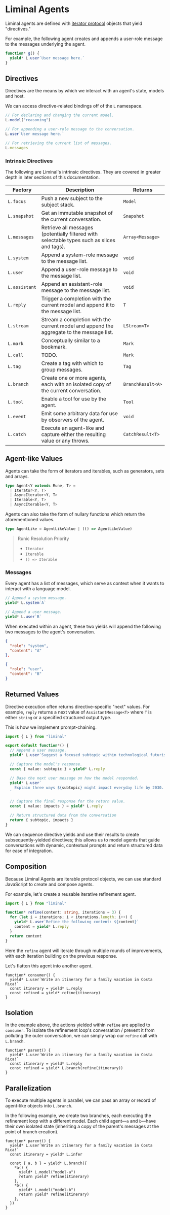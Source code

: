 # Liminal Agents <Badge type="warning" text="beta" />

Liminal agents are defined with
[iterator protocol](https://developer.mozilla.org/en-US/docs/Web/JavaScript/Reference/Global_Objects/Iterator)
objects that yield "directives."

For example, the following agent creates and appends a user-role message to the
messages underlying the agent.

```ts {4,6}
function* g() {
  yield* L.user`User message here.`
}
```

## Directives

Directives are the means by which we interact with an agent's state, models and
host.

We can access directive-related bindings off of the `L` namespace.

```ts
// For declaring and changing the current model.
L.model("reasoning")

// For appending a user-role message to the conversation.
L.user`User message here.`

// For retrieving the current list of messages.
L.messages
```

### Intrinsic Directives

The following are Liminal's intrinsic directives. They are covered in greater
depth in later sections of this documentation.

| Factory       | Description                                                                                 | Returns           |
| ------------- | ------------------------------------------------------------------------------------------- | ----------------- |
| `L.focus`     | Push a new subject to the subject stack.                                                    | `Model`           |
| `L.snapshot`  | Get an immutable snapshot of the current conversation.                                      | `Snapshot`        |
| `L.messages`  | Retrieve all messages (potentially filtered with selectable types such as slices and tags). | `Array<Message>`  |
| `L.system`    | Append a system-role message to the message list.                                           | `void`            |
| `L.user`      | Append a user-role message to the message list.                                             | `void`            |
| `L.assistant` | Append an assistant-role message to the message list.                                       | `void`            |
| `L.reply`     | Trigger a completion with the current model and append it to the message list.              | `T`               |
| `L.stream`    | Stream a completion with the current model and append the aggregate to the message list.    | `LStream<T>`      |
| `L.mark`      | Conceptually similar to a bookmark.                                                         | `Mark`            |
| `L.call`      | TODO.                                                                                       | `Mark`            |
| `L.tag`       | Create a tag with which to group messages.                                                  | `Tag`             |
| `L.branch`    | Create one or more agents, each with an isolated copy of the current conversation.          | `BranchResult<A>` |
| `L.tool`      | Enable a tool for use by the agent.                                                         | `Tool`            |
| `L.event`     | Emit some arbitrary data for use by observers of the agent.                                 | `void`            |
| `L.catch`     | Execute an agent-like and capture either the resulting value or any throws.                 | `CatchResult<T>`  |

## Agent-like Values

Agents can take the form of iterators and iterables, such as generators, sets
and arrays.

```ts
type Agent<Y extends Rune, T> =
  | Iterator<Y, T>
  | AsyncIterator<Y, T>
  | Iterable<Y, T>
  | AsyncIterable<Y, T>
```

Agents can also take the form of nullary functions which return the
aforementioned values.

```ts
type AgentLike = AgentLikeValue | (() => AgentLikeValue)
```

> Runic Resolution Priority
>
> - `Iterator`
> - `Iterable`
> - `() => Iterable`

### Messages

Every agent has a list of messages, which serve as context when it wants to
interact with a language model.

<!-- dprint-ignore -->

```ts
// Append a system message.
yield* L.system`A`

// Append a user message.
yield* L.user`B`
```

When executed within an agent, these two yields will append the following two
messages to the agent's conversation.

```json
{
  "role": "system",
  "content": "A"
},
```

```json
{
  "role": "user",
  "content": "B"
}
```

## Returned Values

Directive execution often returns directive-specific "next" values. For example,
`reply` returns a next value of `AssistantMessage<T>` where `T` is either
`string` or a specified structured output type.

This is how we implement prompt-chaining.

```ts
import { L } from "liminal"

export default function*() {
  // Append a user message.
  yield* L.user`Suggest a focused subtopic within technological futurism.`

  // Capture the model's response.
  const { value: subtopic } = yield* L.reply

  // Base the next user message on how the model responded.
  yield* L.user`
    Explain three ways ${subtopic} might impact everyday life by 2030.
  `

  // Capture the final response for the return value.
  const { value: impacts } = yield* L.reply

  // Return structured data from the conversation
  return { subtopic, impacts }
}
```

We can sequence directive yields and use their results to create
subsequently-yielded directives; this allows us to model agents that guide
conversations with dynamic, contextual prompts and return structured data for
ease of integration.

## Composition

Because Liminal Agents are iterable protocol objects, we can use standard
JavaScript to create and compose agents.

For example, let's create a reusable iterative refinement agent.

```ts
import { L } from "liminal"

function* refine(content: string, iterations = 3) {
  for (let i = iterations; i < iterations.length; i++) {
    yield* L.user`Refine the following content: ${content}`
    content = yield* L.reply
  }
  return content
}
```

Here the `refine` agent will iterate through multiple rounds of improvements,
with each iteration building on the previous response.

Let's flatten this agent into another agent.

```ts{4}
function* consumer() {
  yield* L.user`Write an itinerary for a family vacation in Costa Rica!`
  const itinerary = yield* L.reply
  const refined = yield* refine(itinerary)
}
```

## Isolation

In the example above, the actions yielded within `refine` are applied to
`consumer`. To isolate the refinement loop's conversation / prevent it from
polluting the outer conversation, we can simply wrap our `refine` call with
`L.branch`.

```ts{4}
function* parent() {
  yield* L.user`Write an itinerary for a family vacation in Costa Rica!`
  const itinerary = yield* L.reply
  const refined = yield* L.branch(refine(itinerary))
}
```

## Parallelization

To execute multiple agents in parallel, we can pass an array or record of
agent-like objects into `L.branch`.

In the following example, we create two branches, each executing the refinement
loop with a different model. Each child agent––`a` and `b`––have their own
isolated state (inheriting a copy of the parent's messages at the point of
branch creation).

```ts{5-14}
function* parent() {
  yield* L.user`Write an itinerary for a family vacation in Costa Rica!`
  const itinerary = yield* L.infer

  const { a, b } = yield* L.branch({
    *a() {
      yield* L.model("model-a")
      return yield* refine(itinerary)
    },
    *b() {
      yield* L.model("model-b")
      return yield* refine(itinerary)
    },
  })
}
```
